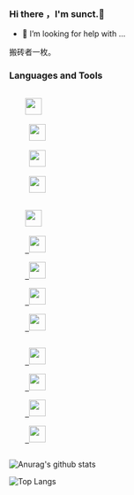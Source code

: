 ### Hi there ，I'm sunct.👋
- 🤔 I’m looking for help with ...

搬砖者一枚。
### Languages and Tools

<p>
  <code>
    <a href='https://www.php.net'><img src='https://www.php.net/images/logos/php-logo.svg' height='30'></a>
  </code>
  <code>
     <a href='https://golang.org'><img src='https://golang.org/lib/godoc/images/go-logo-blue.svg' height='30'></a>
  </code>
  <code>
     <a href='https://www.python.org'><img src='https://www.python.org/static/img/python-logo.png' height='30'></a>
  </code>
   <code>
     <a href='https://git-scm.com'><img src='https://git-scm.com/images/logo@2x.png' height='30'></a>
  </code>
  <br/>
  <code>
    <a href='https://www.iterm2.com'><img src='https://www.iterm2.com/img/logo2x.jpg' height='30'></a>
  </code>
 <code>
    <a href='https://www.mysql.com'> <img src='https://labs.mysql.com/common/logos/mysql-logo.svg?v2' height='30'></a>
  </code>
   <code>
    <a href='https://redis.io'> <img src='https://redis.io/images/redis-white.png' height='30'></a>
  </code>
   <code>
    <a href='https://www.json.org'> <img src='https://www.json.org/img/json160.gif' height='30'></a>
  </code>
   <code>
    <a href='https://github.com/'> <img src='https://camo.githubusercontent.com/674ca84f765d41791511d647b82c5db047b215e0/68747470733a2f2f7777772e766563746f726c6f676f2e7a6f6e652f6c6f676f732f6769746875622f6769746875622d617232312e737667' height='30'></a>
  </code>
  <br/>
 <code>
    <a href='https://robomongo.org'> <img src='https://robomongo.org/static/robomongo-128x128-129df2f1.png' height='30'></a>
  </code>
  <code>
    <a href='https://code.visualstudio.com/'> <img src='https://code.visualstudio.com/favicon.ico' height='30'></a>
  </code>
  <code>
    <a href='https://www.postman.com/'> <img src='https://www.postman.com/favicon-32x32.png' height='30'></a>
  </code>
  <code>
    <a href='http://www.sublimetext.com/'> <img src='http://www.sublimetext.com/images/icon.png' height='30'></a>
  </code>

 </div> 
 
![Anurag's github stats](https://github-readme-stats.vercel.app/api?username=sunct)

![Top Langs](https://github-readme-stats.vercel.app/api/top-langs/?username=sunct&layout=compact)
<!--
**sunct/sunct** is a ✨ _special_ ✨ repository because its `README.md` (this file) appears on your GitHub profile.

Here are some ideas to get you started:

- 🔭 I’m currently working on ...
- 🌱 I’m currently learning ...
- 👯 I’m looking to collaborate on ...
- 🤔 I’m looking for help with ...
- 💬 Ask me about ...
- 📫 How to reach me: ...
- 😄 Pronouns: ...
- ⚡ Fun fact: ...
-->
